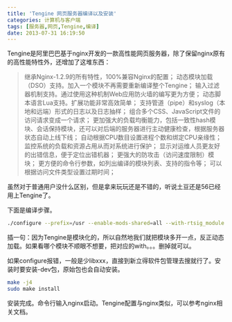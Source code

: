 ```yaml
---
title: 'Tengine 网页服务器编译以及安装'
categories: 计算机与客户端
tags: [服务器,网页,Tengine,编译]
date: 2013-07-31 16:19:50
---
```

Tengine是阿里巴巴基于nginx开发的一款高性能网页服务器，除了保留nginx原有的高性能特性外，还增加了这堆东西：

<blockquote>
继承Nginx-1.2.9的所有特性，100%兼容Nginx的配置；
动态模块加载（DSO）支持。加入一个模块不再需要重新编译整个Tengine；
输入过滤器机制支持。通过使用这种机制Web应用防火墙的编写更为方便；
动态脚本语言Lua支持。扩展功能非常高效简单；
支持管道（pipe）和syslog（本地和远端）形式的日志以及日志抽样；
组合多个CSS、JavaScript文件的访问请求变成一个请求；
更加强大的负载均衡能力，包括一致性hash模块、会话保持模块，还可以对后端的服务器进行主动健康检查，根据服务器状态自动上线下线；
自动根据CPU数目设置进程个数和绑定CPU亲缘性；
监控系统的负载和资源占用从而对系统进行保护；
显示对运维人员更友好的出错信息，便于定位出错机器；
更强大的防攻击（访问速度限制）模块；
更方便的命令行参数，如列出编译的模块列表、支持的指令等；
可以根据访问文件类型设置过期时间；
</blockquote>

虽然对于普通用户没什么区别，但是拿来玩玩还是不错的，听说土豆还是56已经用上Tengine了。

下面是编译步骤。

```bash
./configure --prefix=/usr --enable-mods-shared=all --with-rtsig_module --with-select_module --with-poll_module --with-file-aio --with-ipv6 --with-http_realip_module --with-http_addition_module --with-http_xslt_module --with-http_image_filter_module --with-http_geoip_module --with-http_sub_module --with-http_dav_module --with-http_flv_module --with-http_slice_module --with-http_mp4_module --with-http_gzip_static_module --with-http_concat_module --with-http_random_index_module --with-http_secure_link_module --with-http_degradation_module --with-http_sysguard_module --with-http_lua_module --with-http_tfs_module --with-mail --with-mail_ssl_module --with-google_perftools_module --with-cpp_test_module --with-backtrace_module --with-pcre --with-pcre-jit --with-md5-asm --with-sha1-asm --with-libatomic --with-jemalloc
```

插一句：因为Tengine是模块化的，所以自然地我们就把模块多开一点，反正动态加载。如果看哪个模块不顺眼不想要，把对应的with。。。删掉就可以。

如果configure报错，一般是少libxxx，直接到新立得软件包管理去搜就行了。安装时要安装-dev包，原始包也会自动安装。

```bash
make -j4
sudo make install
```

安装完成。命令行输入nginx启动。Tengine配置与nginx类似，可以参考nginx相关文档。
